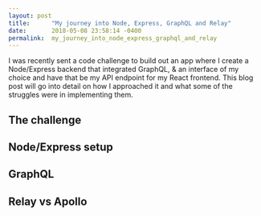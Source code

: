```yaml
---
layout: post
title:      "My journey into Node, Express, GraphQL and Relay"
date:       2018-05-08 23:58:14 -0400
permalink:  my_journey_into_node_express_graphql_and_relay
---
```



I was recently sent a code challenge to build out an app where I create a Node/Express backend that integrated GraphQL, & an interface of my choice and have that be my API endpoint for my React frontend. This blog post will go into detail on how I approached it and what some of the struggles were in implementing them.

## The challenge

## Node/Express setup

## GraphQL

## Relay vs Apollo
